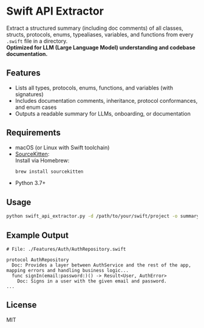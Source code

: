 # Swift API Extractor

Extract a structured summary (including doc comments) of all classes, structs, protocols, enums, typealiases, variables, and functions from every `.swift` file in a directory.  
**Optimized for LLM (Large Language Model) understanding and codebase documentation.**

## Features

- Lists all types, protocols, enums, functions, and variables (with signatures)
- Includes documentation comments, inheritance, protocol conformances, and enum cases
- Outputs a readable summary for LLMs, onboarding, or documentation

## Requirements

- macOS (or Linux with Swift toolchain)
- [SourceKitten](https://github.com/jpsim/SourceKitten):  
  Install via Homebrew:
  ```sh
  brew install sourcekitten
  ```
- Python 3.7+

## Usage 
```sh
python swift_api_extractor.py -d /path/to/your/swift/project -o summary.txt
```

## Example Output
```plaintext
# File: ./Features/Auth/AuthRepository.swift

protocol AuthRepository
  Doc: Provides a layer between AuthService and the rest of the app, mapping errors and handling business logic...
  func signIn(email:password:)() -> Result<User, AuthError>
    Doc: Signs in a user with the given email and password.
...
```

## License
MIT
